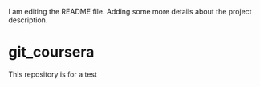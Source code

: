 I am editing the README file. Adding some more details about the project description.
# git_coursera
This repository is for a test 
